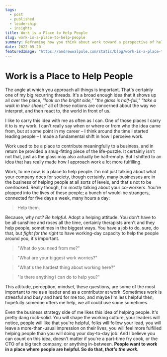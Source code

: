 ```yaml
---
tags: 
  - post
  - published
  - leadership
  - insights
title: Work is a Place to Help People
slug: work-is-a-place-to-help-people
summary: Reframing how you think about work toward a perspective of helping the folks around you can spread positive change at multiple levels. 
date: 2022-05-20
featuredImage: "https://andrewwalpole.com/static/blog/work-is-a-place-to-help-people.png"
---
```



# Work is a Place to Help People

The angle at which you approach all things is important. That's certainly one of my big recurring threads. It's a broad enough idea that it shows up all over the place, *"look on the bright side,"* *"the glass is half-full,"* *"take a walk in their shoes;"* all of these notions are concerned about the way we interpret, and then react to, the world in front of us.

I like to carry this idea with me as often as I can. One of those places I carry it to is my work. I can't really say when or where or from who the idea came from, but at some point in my career – I think around the time I started leading people – I made a fundamental shift in how I perceive work.

Work used to be a place to contribute meaningfully to a business, and in return be provided a snug-fitting piece of the life-puzzle. It certainly isn't not that, just as the glass may also actually be half-empty. But I shifted to an idea that has really made how I approach work a lot more fulfilling.

Work, to me now, is a place to help people. I'm not just talking about what your company does for society, though certainly, many businesses are in the business of helping people at all sorts of levels, and that's not to be overlooked. Really though, I'm mostly talking about your co-workers. You're plopped into the lives of these people; a bunch of would-be strangers, connected for five days a week, many hours a day:

> Help them.

Because, why not? *Be helpful.* Adopt a helping attitude. You don't have to be all sunshine and roses all the time, certainly therapists aren't and they help people, sometimes in the biggest ways. You have a job to do, sure, do that, but *fight for the right* to have working-day capacity to help the people around you, it's important.

> "What do you need from me?"

> "What are your biggest work worries?"

> "What's the hardest thing about working here?"

> "Is there anything I can do to help you?"

This attitude, perception, mindset, these questions, are some of the most important to me as a leader and as a contributor at work. Sometimes work is stressful and busy and hard for me too, and maybe I'm less helpful then; hopefully someone offers me help, we all could use some sometimes.

Even the business strategy side of me likes this idea of helping people. It's pretty dang rock-solid. You will shape the working culture, your leaders will notice, people will like that you're helpful, folks will follow your lead, you will leave a more-than-usual impression on their lives, you will feel more fulfilled helping people than you will doing your day-to-day job. And I believe you can count on this idea, doesn't matter if you're a part-time fry cook, or the CTO of a big tech company, or anything in-between. **People want to work in a place where people are helpful. So do that, *that's the work*.**